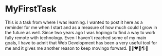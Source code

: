 # MyFirstTask
This is a task from where I was learning. I wanted to post it here as a reminder for me when I start and as a measure of how much could I grow in the future as well. Since two years ago I was hopingo to find a way to work fully remote with technology. Even I haven´t reached some of my main goals, I have to admit that Web Development has been a very useful tool for me and it gives me another reason to keep movingo forward. 🙌🏻♥️🚀🌎👾
